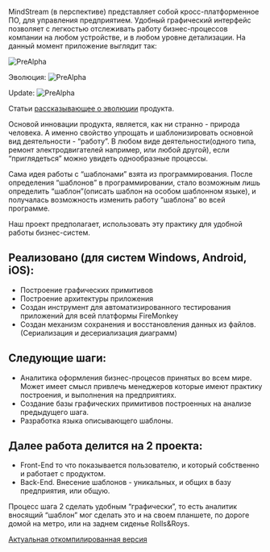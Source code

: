 MindStream (в перспективе) представляет собой кросс-платформенное ПО, для управления предприятием. Удобный графический интерфейс позволяет с легкостью отслеживать работу бизнес-процессов компании на любом устройстве, и  в любом уровне детализации. 
На данный момент приложение выглядит так:

![PreAlpha](http://2.bp.blogspot.com/-psQt32FLxzY/VO-DGX5n2OI/AAAAAAAAKk4/S32rS5NSt54/s1600/Conector_Mover.gif)

Эволюция:
![PreAlpha](http://habrastorage.org/files/044/a6a/882/044a6a882c0f464ba99485a8b6c72b0d.gif)

Update:
![PreAlpha](http://4.bp.blogspot.com/-_QzVPzygqp8/VMK-cJIo9oI/AAAAAAAAKbA/uIFZFkePju4/s1600/MindStream_NewMoverGUI.gif)

Статьи [рассказывающее о эволюции](http://programmingmindstream.blogspot.com/2014/11/mindstream.html "Содержание статей о MindStream") продукта.

Основой инновации продукта, является, как ни странно - природа человека. А именно свойство упрощать и шаблонизировать основной вид деятельности - “работу”. В любом виде деятельности(одного типа, ремонт электродвигателей например, или любой другой), если “приглядеться” можно увидеть однообразные процессы. 

Сама идея работы с “шаблонами” взята из программирования. После определения “шаблонов” в программировании, стало возможным лишь определить “шаблон”(описать шаблон на особом шаблонном языке), и получалась возможность изменить работу “шаблона” во всей программе. 

Наш проект предполагает, использовать эту практику для удобной работы бизнес-систем.

## Реализовано (для систем Windows, Android, iOS): 
* Построение графических примитивов
* Построение архитектуры приложения
* Создан инструмент для автоматизированного тестирования приложений для всей платформы FireMonkey
* Создан механизм сохранения и восстановления данных из файлов. (Сериализация и десериализация диаграмм)

## Следующие шаги: 
* Аналитика оформления бизнес-процесов принятых во всем мире. Может имеет смысл привлечь менеджеров которые имеют практику построения, и выполнения на предприятиях.
* Создание базы графических примитивов построенных на анализе предыдущего шага.
* Разработка языка описывающего шаблоны.

## Далее работа делится на 2 проекта: 
* Front-End то что показывается пользователю, и который собственно и работает с продуктом. 
* Back-End. Внесение шаблонов - уникальных, и общих в базу предприятия, или общую. 

Процесс шага 2 сделать удобным “графически”, то есть аналитик вносящий “шаблон” мог сделать это и на своем планшете, по дороге домой на метро, или на заднем сиденье Rolls&Roys.

[Актуальная откомпилированная версия](https://bitbucket.org/ingword/mindstream/downloads/MindStream.exe "Заголовок ссылки")